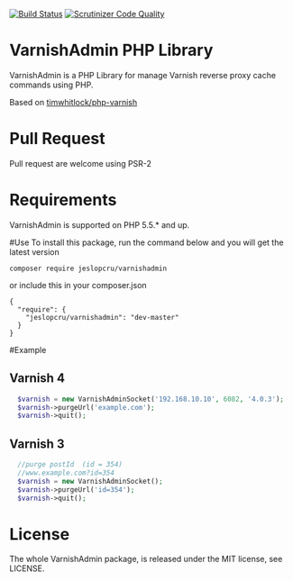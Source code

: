 [![Build Status](https://travis-ci.org/jeslopcru/VarnishAdmin.svg?branch=master)](https://travis-ci.org/jeslopcru/VarnishAdmin) [![Scrutinizer Code Quality](https://scrutinizer-ci.com/g/jeslopcru/VarnishAdmin/badges/quality-score.png?b=master)](https://scrutinizer-ci.com/g/jeslopcru/VarnishAdmin/?branch=master)
# VarnishAdmin PHP Library

VarnishAdmin is a PHP Library for manage Varnish reverse proxy cache commands using PHP.

Based on [timwhitlock/php-varnish](https://github.com/timwhitlock/php-varnish)

# Pull Request
Pull request are welcome using PSR-2

# Requirements

VarnishAdmin is supported on PHP 5.5.* and up.

#Use
To install this package, run the command below and you will get the latest version
```
composer require jeslopcru/varnishadmin
```

or include this in your composer.json
```
{
  "require": {
    "jeslopcru/varnishadmin": "dev-master"
  }
}
```


#Example

## Varnish 4
```php
  $varnish = new VarnishAdminSocket('192.168.10.10', 6082, '4.0.3');
  $varnish->purgeUrl('example.com');
  $varnish->quit();
```

## Varnish 3
```php
  //purge postId  (id = 354)
  //www.example.com?id=354
  $varnish = new VarnishAdminSocket();
  $varnish->purgeUrl('id=354');
  $varnish->quit();
```

# License

The whole VarnishAdmin package, is released under the MIT license, see LICENSE.

